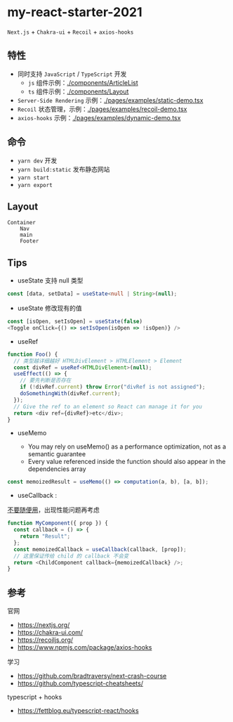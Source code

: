 # my-react-starter-2021

`Next.js` + `Chakra-ui` + `Recoil` + `axios-hooks`

## 特性

- 同时支持 `JavaScript` / `TypeScript` 开发
  - `js` 组件示例：[./components/ArticleList](./components/ArticleList/index.js)
  - `ts` 组件示例：[./components/Layout](./components/Layout/index.tsx)
- `Server-Side Rendering` 示例：[./pages/examples/static-demo.tsx](./pages/examples/static-demo.tsx)
- `Recoil` 状态管理，示例：[./pages/examples/recoil-demo.tsx](./pages/examples/recoil-demo.tsx)
- `axios-hooks` 示例：[./pages/examples/dynamic-demo.tsx](./pages/examples/dynamic-demo.tsx)

## 命令

- `yarn dev` 开发
- `yarn build:static` 发布静态网站
- `yarn start`
- `yarn export`

## Layout

```
Container
    Nav
    main
    Footer
```

## Tips

- useState 支持 null 类型

```typescript
const [data, setData] = useState<null | String>(null);
```

- useState 修改现有的值

```typescript
const [isOpen, setIsOpen] = useState(false)
<Toggle onClick={() => setIsOpen(isOpen => !isOpen)} />
```

- useRef

```typescript
function Foo() {
  // 类型越详细越好 HTMLDivElement > HTMLElement > Element
  const divRef = useRef<HTMLDivElement>(null);
  useEffect(() => {
    // 要先判断是否存在
    if (!divRef.current) throw Error("divRef is not assigned");
    doSomethingWith(divRef.current);
  });
  // Give the ref to an element so React can manage it for you
  return <div ref={divRef}>etc</div>;
}
```

- useMemo

  - You may rely on useMemo() as a performance optimization, not as a semantic guarantee
  - Every value referenced inside the function should also appear in the dependencies array

```typescript
const memoizedResult = useMemo(() => computation(a, b), [a, b]);
```

- useCallback :

[不要随便用](https://dmitripavlutin.com/dont-overuse-react-usecallback/)，出现性能问题再考虑

```typescript
function MyComponent({ prop }) {
  const callback = () => {
    return "Result";
  };
  const memoizedCallback = useCallback(callback, [prop]);
  // 这里保证传给 child 的 callback 不会变
  return <ChildComponent callback={memoizedCallback} />;
}
```

## 参考

官网

- https://nextjs.org/
- https://chakra-ui.com/
- https://recoiljs.org/
- https://www.npmjs.com/package/axios-hooks

学习

- https://github.com/bradtraversy/next-crash-course
- https://github.com/typescript-cheatsheets/

typescript + hooks

- https://fettblog.eu/typescript-react/hooks
